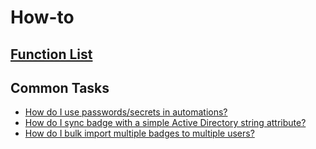 # How-to

## [Function List](reference.md)

## Common Tasks

* [How do I use passwords/secrets in automations?](examples/Using_secrets.md)
* [How do I sync badge with a simple Active Directory string attribute?](examples/Badge_sync_w_AD.md)
* [How do I bulk import multiple badges to multiple users?](examples/Bulk_badge_import.md)
  